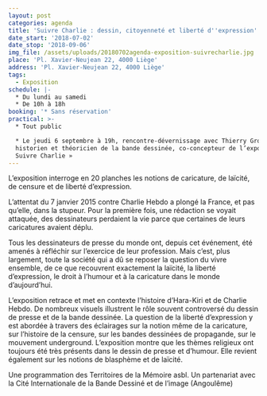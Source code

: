 ```yaml
---
layout: post
categories: agenda
title: 'Suivre Charlie : dessin, citoyenneté et liberté d''expression'
date_start: '2018-07-02'
date_stop: '2018-09-06'
img_file: /assets/uploads/20180702agenda-exposition-suivrecharlie.jpg
place: 'Pl. Xavier-Neujean 22, 4000 Liège'
address: 'Pl. Xavier-Neujean 22, 4000 Liège'
tags:
  - Exposition
schedule: |-
  * Du lundi au samedi
  * De 10h à 18h
booking: '* Sans réservation'
practical: >-
  * Tout public

  * Le jeudi 6 septembre à 19h, rencontre-dévernissage avec Thierry Groensteen,
  historien et théoricien de la bande dessinée, co-concepteur de l’exposition «
  Suivre Charlie »
---
```

L’exposition interroge en 20 planches les notions de caricature, de laïcité, de censure et de liberté d’expression.

L’attentat du 7 janvier 2015 contre Charlie Hebdo a plongé la France, et pas qu’elle, dans la stupeur. Pour la première fois, une rédaction se voyait attaquée, des dessinateurs perdaient la vie parce que certaines de leurs caricatures avaient déplu.

Tous les dessinateurs de presse du monde ont, depuis cet événement, été amenés à réfléchir sur l’exercice de leur profession. Mais c’est, plus largement, toute la société qui a dû se reposer la question du vivre ensemble, de ce que recouvrent exactement la laïcité, la liberté d’expression, le droit à l’humour et à la caricature dans le monde d’aujourd’hui.

L’exposition retrace et met en contexte l’histoire d’Hara-Kiri et de Charlie Hebdo. De nombreux visuels illustrent le rôle souvent controversé du dessin de presse et de la bande dessinée. La question de la liberté d’expression y est abordée à travers des éclairages sur la notion même de la caricature, sur l’histoire de la censure, sur les bandes dessinées de propagande, sur le mouvement underground. L’exposition montre que les thèmes religieux ont toujours été très présents dans le dessin de presse et d’humour. Elle revient également sur les notions de blasphème et de laïcité.

Une programmation des Territoires de la Mémoire asbl. Un partenariat avec la Cité Internationale de la Bande Dessiné et de l’image (Angoulême)
